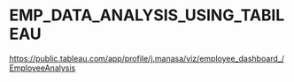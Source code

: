 # EMP_DATA_ANALYSIS_USING_TABlLEAU


https://public.tableau.com/app/profile/j.manasa/viz/employee_dashboard_/EmployeeAnalysis
